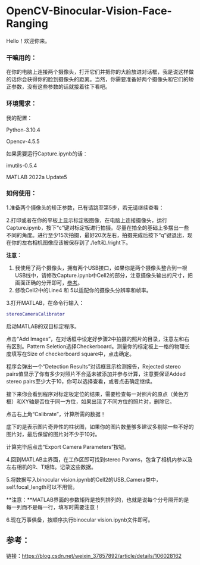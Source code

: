# OpenCV-Binocular-Vision-Face-Ranging

Hello！欢迎你来。

### 干嘛用的：

在你的电脑上连接两个摄像头，打开它们并把你的大脸放进对话框，我是说这样做的话你会获得你的脸到摄像头的距离。当然，你需要准备好两个摄像头和它们的矫正参数，没有这些参数的话就接着往下看吧。

### 环境需求：

我的配置：

Python-3.10.4

Opencv-4.5.5

如果需要运行Capture.ipynb的话：

imutils-0.5.4

MATLAB 2022a Update5

### 如何使用：

1.准备两个摄像头的矫正参数，已有请跳至第5步，若无请继续查看：

2.打印或者在你的平板上显示标定板图像，在电脑上连接摄像头，运行Capture.ipynb，按下“c”键对标定板进行拍摄。尽量在拍全的基础上多摆出一些不同的角度。进行至少15次拍摄，最好20次左右，拍摄完成后按下“q”键退出，现在你的左右相机图像应该被保存到了./left和./right下。

**注意：**

1. 我使用了两个摄像头，拥有两个USB接口，如果你是两个摄像头整合到一根USB线中，请修改Capture.ipynb中Cell2的部分，注意摄像头输出的尺寸，把画面正确的分开即可，[参考](https://blog.csdn.net/weixin_37857892/article/details/106319379)。
2. 修改Cell2中的Line4 和 5以适配你的摄像头分辨率和帧率。

3.打开MATLAB，在命令行输入：

```matlab
stereoCameraCalibrator
```

启动MATLAB的双目标定程序。

点击“Add Images”，在对话框中设定好步骤2中拍摄的照片的目录，注意左和右有区别。Pattern Seletion选择Checkerboard。测量你的标定板上一格的物理长度填写在Size of checkerboard square中，点击确定。

程序会弹出一个“Detection Results”对话框显示检测报告，Rejected stereo pairs值显示了你有多少对照片不合适未被添加并参与计算，注意要保证Added stereo pairs至少大于10，你可以选择查看，或者点击确定继续。

接下来你会看到程序对标定板定位的结果，需要检查每一对照片的原点（黄色方框）和XY轴是否位于同一方位，如果出现了不同方位的照片对，删除它。

点击右上角“Calibrate”，计算所需的数据！

底下的是表示图片奇异性的柱状图，如果你的图片数量够多建议多剔除一些不好的图片对，最后保留的图片对不少于10对。

计算完毕后点击“Export Camera Parameters”按钮。

4.回到MATLAB主界面，在工作区即可找到stereo Params，包含了相机内参以及左右相机的R、T矩阵。记录这些数据。

5.将数据写入binocular vision.ipynb的Cell2的USB_Camera类中，self.focal_length可以不用管。

**注意：**MATLAB界面的参数矩阵是按列排列的，也就是说每个分号隔开的是每一列而不是每一行，填写时需要注意！

6.现在万事俱备，按顺序执行binocular vision.ipynb文件即可。

## 参考：

链接：https://blog.csdn.net/weixin_37857892/article/details/106028162

